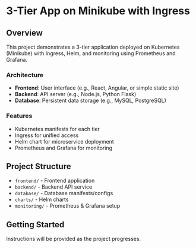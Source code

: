 # 3-Tier App on Minikube with Ingress

## Overview
This project demonstrates a 3-tier application deployed on Kubernetes (Minikube) with Ingress, Helm, and monitoring using Prometheus and Grafana.

### Architecture
- **Frontend**: User interface (e.g., React, Angular, or simple static site)
- **Backend**: API server (e.g., Node.js, Python Flask)
- **Database**: Persistent data storage (e.g., MySQL, PostgreSQL)

### Features
- Kubernetes manifests for each tier
- Ingress for unified access
- Helm chart for microservice deployment
- Prometheus and Grafana for monitoring

## Project Structure
- `frontend/` - Frontend application
- `backend/` - Backend API service
- `database/` - Database manifests/configs
- `charts/` - Helm charts
- `monitoring/` - Prometheus & Grafana setup

## Getting Started
Instructions will be provided as the project progresses. 